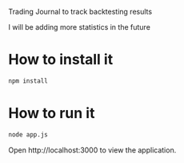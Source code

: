 Trading Journal to track backtesting results

I will be adding more statistics in the future


# How to install it
```bash
npm install
```

# How to run it
```bash
node app.js
```

Open http://localhost:3000 to view the application.
